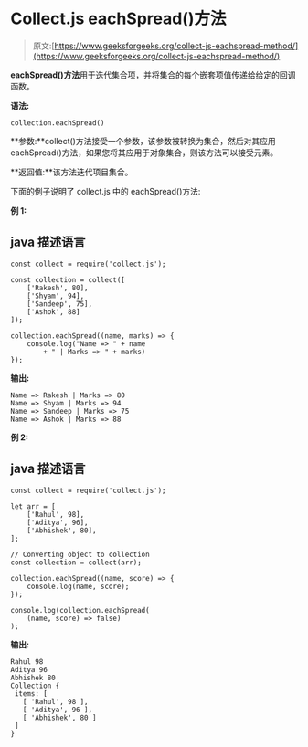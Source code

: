 # Collect.js eachSpread()方法

> 原文:[https://www.geeksforgeeks.org/collect-js-eachspread-method/](https://www.geeksforgeeks.org/collect-js-eachspread-method/)

**eachSpread()方法**用于迭代集合项，并将集合的每个嵌套项值传递给给定的回调函数。

**语法:**

```
collection.eachSpread()

```

**参数:**collect()方法接受一个参数，该参数被转换为集合，然后对其应用 eachSpread()方法，如果您将其应用于对象集合，则该方法可以接受元素。

**返回值:**该方法迭代项目集合。

下面的例子说明了 collect.js 中的 eachSpread()方法:

**例 1:**

## java 描述语言

```
const collect = require('collect.js');

const collection = collect([
    ['Rakesh', 80],
    ['Shyam', 94],
    ['Sandeep', 75],
    ['Ashok', 88]
]);

collection.eachSpread((name, marks) => {
    console.log("Name => " + name 
        + " | Marks => " + marks)
});
```

**输出:**

```
Name => Rakesh | Marks => 80
Name => Shyam | Marks => 94
Name => Sandeep | Marks => 75
Name => Ashok | Marks => 88

```

**例 2:**

## java 描述语言

```
const collect = require('collect.js');

let arr = [
    ['Rahul', 98],
    ['Aditya', 96],
    ['Abhishek', 80],
];

// Converting object to collection 
const collection = collect(arr);

collection.eachSpread((name, score) => {
    console.log(name, score);
});

console.log(collection.eachSpread(
    (name, score) => false)
);
```

**输出:**

```
Rahul 98
Aditya 96
Abhishek 80
Collection {
 items: [ 
   [ 'Rahul', 98 ], 
   [ 'Aditya', 96 ], 
   [ 'Abhishek', 80 ] 
 ]
}

```